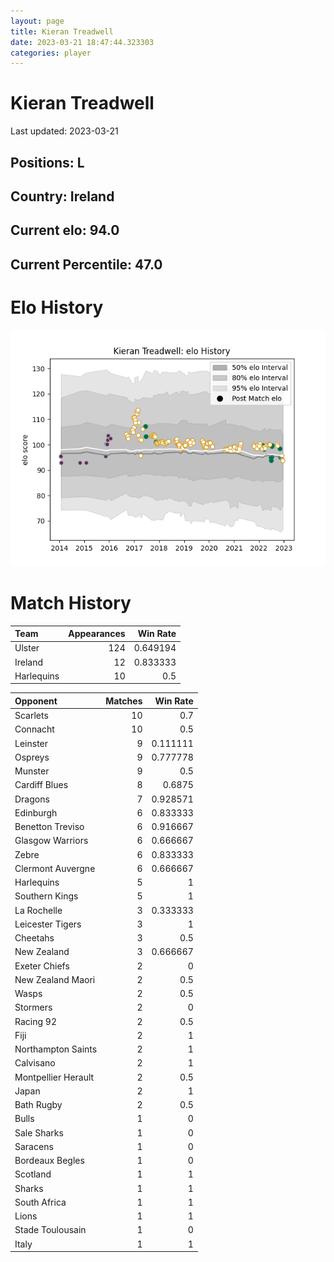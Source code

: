 ```yaml
---  
layout: page  
title: Kieran Treadwell  
date: 2023-03-21 18:47:44.323303  
categories: player  
---
```

# Kieran Treadwell


Last updated: 2023-03-21
## Positions: L

## Country: Ireland

## Current elo: 94.0

## Current Percentile: 47.0

# Elo History


![elo history](history_KieranTreadwell.png)
# Match History


| Team       |   Appearances |   Win Rate |
|:-----------|--------------:|-----------:|
| Ulster     |           124 |   0.649194 |
| Ireland    |            12 |   0.833333 |
| Harlequins |            10 |   0.5      |

| Opponent            |   Matches |   Win Rate |
|:--------------------|----------:|-----------:|
| Scarlets            |        10 |   0.7      |
| Connacht            |        10 |   0.5      |
| Leinster            |         9 |   0.111111 |
| Ospreys             |         9 |   0.777778 |
| Munster             |         9 |   0.5      |
| Cardiff Blues       |         8 |   0.6875   |
| Dragons             |         7 |   0.928571 |
| Edinburgh           |         6 |   0.833333 |
| Benetton Treviso    |         6 |   0.916667 |
| Glasgow Warriors    |         6 |   0.666667 |
| Zebre               |         6 |   0.833333 |
| Clermont Auvergne   |         6 |   0.666667 |
| Harlequins          |         5 |   1        |
| Southern Kings      |         5 |   1        |
| La Rochelle         |         3 |   0.333333 |
| Leicester Tigers    |         3 |   1        |
| Cheetahs            |         3 |   0.5      |
| New Zealand         |         3 |   0.666667 |
| Exeter Chiefs       |         2 |   0        |
| New Zealand Maori   |         2 |   0.5      |
| Wasps               |         2 |   0.5      |
| Stormers            |         2 |   0        |
| Racing 92           |         2 |   0.5      |
| Fiji                |         2 |   1        |
| Northampton Saints  |         2 |   1        |
| Calvisano           |         2 |   1        |
| Montpellier Herault |         2 |   0.5      |
| Japan               |         2 |   1        |
| Bath Rugby          |         2 |   0.5      |
| Bulls               |         1 |   0        |
| Sale Sharks         |         1 |   0        |
| Saracens            |         1 |   0        |
| Bordeaux Begles     |         1 |   0        |
| Scotland            |         1 |   1        |
| Sharks              |         1 |   1        |
| South Africa        |         1 |   1        |
| Lions               |         1 |   1        |
| Stade Toulousain    |         1 |   0        |
| Italy               |         1 |   1        |
